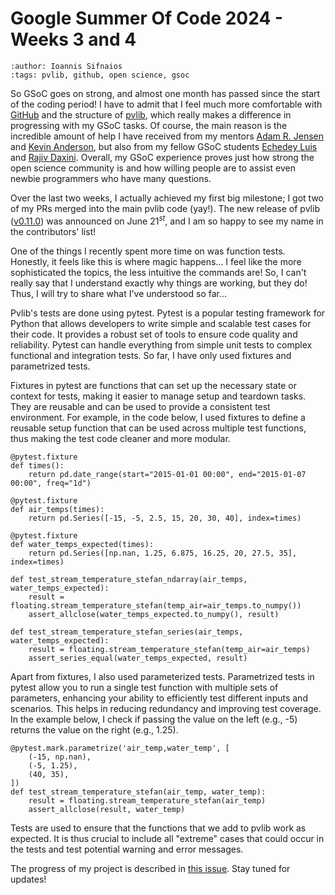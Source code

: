 # Google Summer Of Code 2024 - Weeks 3 and 4
```{post} 2024-06-24
:author: Ioannis Sifnaios
:tags: pvlib, github, open science, gsoc
```

So GSoC goes on strong, and almost one month has passed since the start of the coding period! I have to admit that I feel much more comfortable with [GitHub](https://github.com/) and the structure of [pvlib](https://github.com/pvlib/pvlib-python), which really makes a difference in progressing with my GSoC tasks. Of course, the main reason is the incredible amount of help I have received from my mentors [Adam R. Jensen](https://github.com/AdamRJensen) and [Kevin Anderson](https://github.com/kandersolar), but also from my fellow GSoC students [Echedey Luis](https://github.com/echedey-ls) and [Rajiv Daxini](https://github.com/RDaxini). Overall, my GSoC experience proves just how strong the open science community is and how willing people are to assist even newbie programmers who have many questions.

Over the last two weeks, I actually achieved my first big milestone; I got two of my PRs merged into the main pvlib code (yay!). The new release of pvlib ([v0.11.0](https://pvlib-python.readthedocs.io/en/stable/whatsnew.html)) was announced on June 21$^{st}$, and I am so happy to see my name in the contributors' list!

One of the things I recently spent more time on was function tests. Honestly, it feels like this is where magic happens... I feel like the more sophisticated the topics, the less intuitive the commands are! So, I can't really say that I understand exactly why things are working, but they do! Thus, I will try to share what I've understood so far...

Pvlib's tests are done using pytest. Pytest is a popular testing framework for Python that allows developers to write simple and scalable test cases for their code. It provides a robust set of tools to ensure code quality and reliability. Pytest can handle everything from simple unit tests to complex functional and integration tests. So far, I have only used fixtures and parametrized tests.

Fixtures in pytest are functions that can set up the necessary state or context for tests, making it easier to manage setup and teardown tasks. They are reusable and can be used to provide a consistent test environment. For example, in the code below, I used fixtures to define a reusable setup function that can be used across multiple test functions, thus making the test code cleaner and more modular.

```
@pytest.fixture
def times():
    return pd.date_range(start="2015-01-01 00:00", end="2015-01-07 00:00", freq="1d")

@pytest.fixture
def air_temps(times):
    return pd.Series([-15, -5, 2.5, 15, 20, 30, 40], index=times)

@pytest.fixture
def water_temps_expected(times):
    return pd.Series([np.nan, 1.25, 6.875, 16.25, 20, 27.5, 35], index=times)

def test_stream_temperature_stefan_ndarray(air_temps, water_temps_expected):
    result = floating.stream_temperature_stefan(temp_air=air_temps.to_numpy())
    assert_allclose(water_temps_expected.to_numpy(), result)

def test_stream_temperature_stefan_series(air_temps, water_temps_expected):
    result = floating.stream_temperature_stefan(temp_air=air_temps)
    assert_series_equal(water_temps_expected, result)
```

Apart from fixtures, I also used parameterized tests. Parametrized tests in pytest allow you to run a single test function with multiple sets of parameters, enhancing your ability to efficiently test different inputs and scenarios. This helps in reducing redundancy and improving test coverage. In the example below, I check if passing the value on the left (e.g., -5) returns the value on the right (e.g., 1.25).

```
@pytest.mark.parametrize('air_temp,water_temp', [
    (-15, np.nan),
    (-5, 1.25),
    (40, 35),
])
def test_stream_temperature_stefan(air_temp, water_temp):
    result = floating.stream_temperature_stefan(air_temp)
    assert_allclose(result, water_temp)
```

Tests are used to ensure that the functions that we add to pvlib work as expected. It is thus crucial to include all "extreme" cases that could occur in the tests and test potential warning and error messages.

The progress of my project is described in [this issue](https://github.com/pvlib/pvlib-python/issues/2068). Stay tuned for updates!
